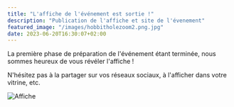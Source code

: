 ```yaml
---
title: "L'affiche de l'événement est sortie !"
description: "Publication de l'affiche et site de l'évenement"
featured_image: "/images/hobbitholezoom2.png.jpg"
date: 2023-06-20T16:30:07+02:00
---
```


La première phase de préparation de l'événement étant terminée, nous sommes heureux de vous révéler l'affiche ! 

N'hésitez pas à la partager sur vos réseaux sociaux, à l'afficher dans votre vitrine, etc.

![Affiche](images/Affiche.jpg)



